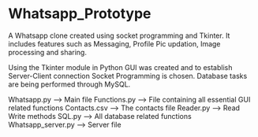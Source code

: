 # Whatsapp_Prototype
A Whatsapp clone created using socket programming and Tkinter.
It includes features such as Messaging, Profile Pic updation, Image processing and sharing.


Using the Tkinter module in Python GUI was created and to establish Server-Client connection Socket Programming is chosen. Database tasks are being performed through MySQL.

Whatsapp.py --> Main file
Functions.py --> File containing all essential GUI related functions
Contacts.csv --> The contacts file
Reader.py --> Read Write methods
SQL.py --> All database related functions
Whatsapp_server.py --> Server file

